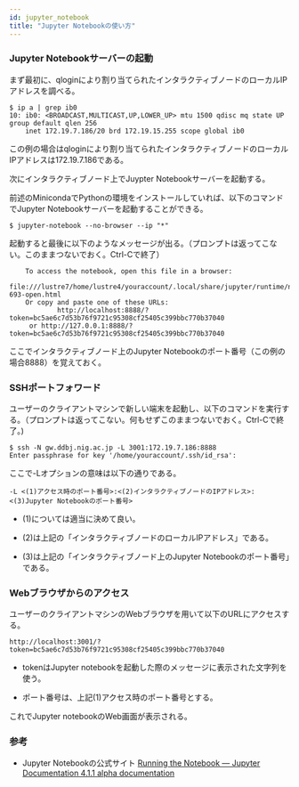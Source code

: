 ```yaml
---
id: jupyter_notebook
title: "Jupyter Notebookの使い方"
---
```


### Jupyter Notebookサーバーの起動

まず最初に、qloginにより割り当てられたインタラクティブノードのローカルIPアドレスを調べる。

```
$ ip a | grep ib0
10: ib0: <BROADCAST,MULTICAST,UP,LOWER_UP> mtu 1500 qdisc mq state UP group default qlen 256
    inet 172.19.7.186/20 brd 172.19.15.255 scope global ib0

```
この例の場合はqloginにより割り当てられたインタラクティブノードのローカルIPアドレスは172.19.7.186である。


次にインタラクティブノード上でJuypter Notebookサーバーを起動する。

前述のMinicondaでPythonの環境をインストールしていれば、以下のコマンドでJupyter Notebookサーバーを起動することができる。

` $ jupyter-notebook --no-browser --ip "*" `

起動すると最後に以下のようなメッセージが出る。（プロンプトは返ってこない。このままつないでおく。Ctrl-Cで終了）

```
    To access the notebook, open this file in a browser:
	        file:///lustre7/home/lustre4/youraccount/.local/share/jupyter/runtime/nbserver-693-open.html
    Or copy and paste one of these URLs:
	        http://localhost:8888/?token=bc5ae6c7d53b76f9721c95308cf25405c399bbc770b37040
     or http://127.0.0.1:8888/?token=bc5ae6c7d53b76f9721c95308cf25405c399bbc770b37040
```

ここでインタラクティブノード上のJupyter Notebookのポート番号（この例の場合8888）を覚えておく。

### SSHポートフォワード

ユーザーのクライアントマシンで新しい端末を起動し、以下のコマンドを実行する。（プロンプトは返ってこない。何もせずこのままつないでおく。Ctrl-Cで終了。)

```
$ ssh -N gw.ddbj.nig.ac.jp -L 3001:172.19.7.186:8888
Enter passphrase for key '/home/youraccount/.ssh/id_rsa': 
```

ここで-Lオプションの意味は以下の通りである。

` -L <(1)アクセス時のポート番号>:<(2)インタラクティブノードのIPアドレス>:<(3)Jupyter Notebookのポート番号> `

- (1)については適当に決めて良い。

- (2)は上記の「インタラクティブノードのローカルIPアドレス」である。

- (3)は上記の「インタラクティブノード上のJupyter Notebookのポート番号」である。


### Webブラウザからのアクセス

ユーザーのクライアントマシンのWebブラウザを用いて以下のURLにアクセスする。

` http://localhost:3001/?token=bc5ae6c7d53b76f9721c95308cf25405c399bbc770b37040 `

- tokenはJupyter notebookを起動した際のメッセージに表示された文字列を使う。

- ポート番号は、上記(1)アクセス時のポート番号とする。

 
 
これでJupyter notebookのWeb画面が表示される。
 
  
  
### 参考
- Jupyter Notebookの公式サイト [Running the Notebook — Jupyter Documentation 4.1.1 alpha documentation](https://jupyter.readthedocs.io/en/latest/running.html)

